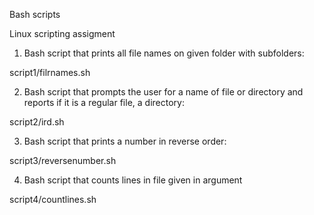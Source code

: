 Bash scripts

Linux scripting assigment


1) Bash script that prints all file names on given folder with subfolders: 

script1/filrnames.sh

2) Bash script that prompts the user for a name of file or directory and
   reports if it is a regular file, a directory:

script2/ird.sh

3) Bash script that prints a number in reverse order:

script3/reversenumber.sh

4) Bash script that counts lines in file given in argument

script4/countlines.sh
